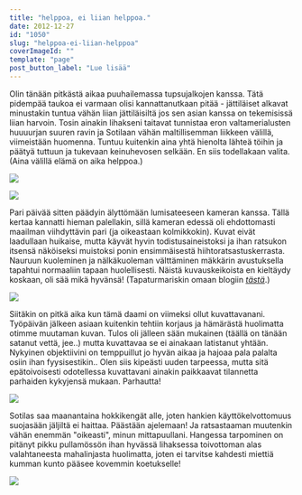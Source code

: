 ```yaml
---
title: "helppoa, ei liian helppoa."
date: 2012-12-27
id: "1050"
slug: "helppoa-ei-liian-helppoa"
coverImageId: ""
template: "page"
post_button_label: "Lue lisää"
---
```


Olin tänään pitkästä aikaa puuhailemassa tupsujalkojen kanssa. Tätä pidempää taukoa ei varmaan olisi kannattanutkaan pitää - jättiläiset alkavat minustakin tuntua vähän liian jättiläisiltä jos sen asian kanssa on tekemisissä liian harvoin. Tosin ainakin lihakseni taitavat tunnistaa eron valtamerialusten huuuurjan suuren ravin ja Sotilaan vähän maltillisemman liikkeen välillä, viimeistään huomenna. Tuntuu kuitenkin aina yhtä hienolta lähteä töihin ja päätyä tuttuun ja tukevaan keinuhevosen selkään. En siis todellakaan valita. (Aina välillä elämä on aika helppoa.)

[![](/images/IMG_0011.JPG)](http://2.bp.blogspot.com/-LnbKRRjP1y0/UNy4Qluf-1I/AAAAAAAAERo/tSmNK4xvB4w/s1600/IMG_0011.JPG)

[![](/images/IMG_0083.JPG)](http://2.bp.blogspot.com/-aZhCfi27KTs/UNy-tx77LlI/AAAAAAAAET4/3ftGrxJ7Hb4/s1600/IMG_0083.JPG)

Pari päivää sitten päädyin älyttömään lumisateeseen kameran kanssa. Tällä kertaa kannatti hieman palellakin, sillä kameran edessä oli ehdottomasti maailman viihdyttävin pari (ja oikeastaan kolmikkokin). Kuvat eivät laadullaan huikaise, mutta käyvät hyvin todistusaineistoksi ja ihan ratsukon itsensä näköiseksi muistoksi ponin ensimmäisestä hiihtoratsastuskerrasta. Nauruun kuoleminen ja nälkäkuoleman välttäminen mäkkärin avustuksella tapahtui normaaliin tapaan huolellisesti. Näistä kuvauskeikoista en kieltäydy koskaan, oli sää mikä hyvänsä! (Tapaturmariskin omaan blogiin _[tästä](http://kilpasilakka.blogspot.fi/)_.)

[![](/images/IMG_0296y.JPG)](http://4.bp.blogspot.com/-uFl6TfkE5_U/UNy_IsTOZlI/AAAAAAAAEUA/y9ecSOXcXgk/s1600/IMG_0296y.JPG)

Siitäkin on pitkä aika kun tämä daami on viimeksi ollut kuvattavanani. Työpäivän jälkeen asiaan kuitenkin tehtiin korjaus ja hämärästä huolimatta otimme muutaman kuvan. Tulos oli jälleen sään mukainen (täällä on tänään satanut vettä, jee..) mutta kuvattavaa se ei ainakaan latistanut yhtään. Nykyinen objektiivini on temppuillut jo hyvän aikaa ja hajoaa pala palalta osiin ihan fyysisestikin.. Olen siis kipeästi uuden tarpeessa, mutta sitä epätoivoisesti odotellessa kuvattavani ainakin paikkaavat tilannetta parhaiden kykyjensä mukaan. Parhautta!

[![](/images/IMG_0312y.JPG)](http://3.bp.blogspot.com/-h4JXnJ7lVhY/UNy4VDOSvkI/AAAAAAAAER4/7B-lAXY9ask/s1600/IMG_0312y.JPG)

Sotilas saa maanantaina hokkikengät alle, joten hankien käyttökelvottomuus suojasään jäljiltä ei haittaa. Päästään ajelemaan! Ja ratsastaaman muutenkin vähän enemmän "oikeasti", minun mittapuullani. Hangessa tarpominen on pitänyt pikku pullamössön ihan hyvässä lihaksessa toivottoman alas valahtaneesta mahalinjasta huolimatta, joten ei tarvitse kahdesti miettiä kumman kunto pääsee kovemmin koetukselle!

[![](/images/ak.jpg)](http://3.bp.blogspot.com/-AMagGNCJnvg/UNzBxc2PRII/AAAAAAAAEV4/yWfxW3EPLnw/s1600/ak.jpg)
